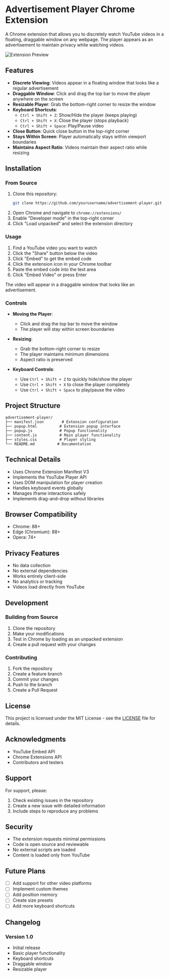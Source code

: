 # Advertisement Player Chrome Extension

A Chrome extension that allows you to discretely watch YouTube videos in a floating, draggable window on any webpage. The player appears as an advertisement to maintain privacy while watching videos.

![Extension Preview](docs/preview.png)

## Features

- **Discrete Viewing**: Videos appear in a floating window that looks like a regular advertisement
- **Draggable Window**: Click and drag the top bar to move the player anywhere on the screen
- **Resizable Player**: Grab the bottom-right corner to resize the window
- **Keyboard Shortcuts**:
  - `Ctrl + Shift + Z`: Show/Hide the player (keeps playing)
  - `Ctrl + Shift + X`: Close the player (stops playback)
  - `Ctrl + Shift + Space`: Play/Pause video
- **Close Button**: Quick close button in the top-right corner
- **Stays Within Screen**: Player automatically stays within viewport boundaries
- **Maintains Aspect Ratio**: Videos maintain their aspect ratio while resizing

## Installation

### From Source
1. Clone this repository:
   ```bash
   git clone https://github.com/yourusername/advertisement-player.git
   ```
2. Open Chrome and navigate to `chrome://extensions/`
3. Enable "Developer mode" in the top-right corner
4. Click "Load unpacked" and select the extension directory

### Usage

1. Find a YouTube video you want to watch
2. Click the "Share" button below the video
3. Click "Embed" to get the embed code
4. Click the extension icon in your Chrome toolbar
5. Paste the embed code into the text area
6. Click "Embed Video" or press Enter

The video will appear in a draggable window that looks like an advertisement.

### Controls

- **Moving the Player**:
  - Click and drag the top bar to move the window
  - The player will stay within screen boundaries

- **Resizing**:
  - Grab the bottom-right corner to resize
  - The player maintains minimum dimensions
  - Aspect ratio is preserved

- **Keyboard Controls**:
  - Use `Ctrl + Shift + Z` to quickly hide/show the player
  - Use `Ctrl + Shift + X` to close the player completely
  - Use `Ctrl + Shift + Space` to play/pause the video

## Project Structure

```
advertisement-player/
├── manifest.json        # Extension configuration
├── popup.html          # Extension popup interface
├── popup.js            # Popup functionality
├── content.js          # Main player functionality
├── styles.css          # Player styling
└── README.md          # Documentation
```

## Technical Details

- Uses Chrome Extension Manifest V3
- Implements the YouTube Player API
- Uses DOM manipulation for player creation
- Handles keyboard events globally
- Manages iframe interactions safely
- Implements drag-and-drop without libraries

## Browser Compatibility

- Chrome: 88+
- Edge (Chromium): 88+
- Opera: 74+

## Privacy Features

- No data collection
- No external dependencies
- Works entirely client-side
- No analytics or tracking
- Videos load directly from YouTube

## Development

### Building from Source

1. Clone the repository
2. Make your modifications
3. Test in Chrome by loading as an unpacked extension
4. Create a pull request with your changes

### Contributing

1. Fork the repository
2. Create a feature branch
3. Commit your changes
4. Push to the branch
5. Create a Pull Request

## License

This project is licensed under the MIT License - see the [LICENSE](LICENSE) file for details.

## Acknowledgments

- YouTube Embed API
- Chrome Extensions API
- Contributors and testers

## Support

For support, please:
1. Check existing issues in the repository
2. Create a new issue with detailed information
3. Include steps to reproduce any problems

## Security

- The extension requests minimal permissions
- Code is open source and reviewable
- No external scripts are loaded
- Content is loaded only from YouTube

## Future Plans

- [ ] Add support for other video platforms
- [ ] Implement custom themes
- [ ] Add position memory
- [ ] Create size presets
- [ ] Add more keyboard shortcuts

## Changelog

### Version 1.0
- Initial release
- Basic player functionality
- Keyboard shortcuts
- Draggable window
- Resizable player 